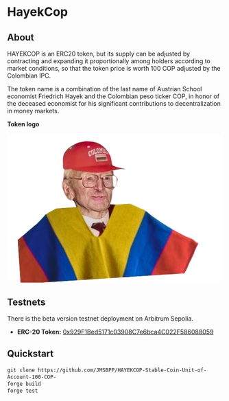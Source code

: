 # HayekCop

## About

HAYEKCOP is an ERC20 token, but its supply can be adjusted by contracting 
and expanding it proportionally among holders according to market conditions, 
 so that the token price is worth 100 COP adjusted by the Colombian IPC.

 The token name is a combination of the last name of Austrian School economist
Friedrich Hayek and the Colombian peso ticker COP, in honor of the deceased economist
for his significant contributions to decentralization in money markets.

**Token logo**


![](logo.png)

## Testnets
There is the beta version testnet deployment on Arbitrum Sepolia.

* **ERC-20 Token:** [0x929F1Bed5171c03908C7e6bca4C022F586088059](https://sepolia.arbiscan.io/address/0x929f1bed5171c03908c7e6bca4c022f586088059)

## Quickstart

```
git clone https://github.com/JMSBPP/HAYEKCOP-Stable-Coin-Unit-of-Account-100-COP-
forge build
forge test
```

